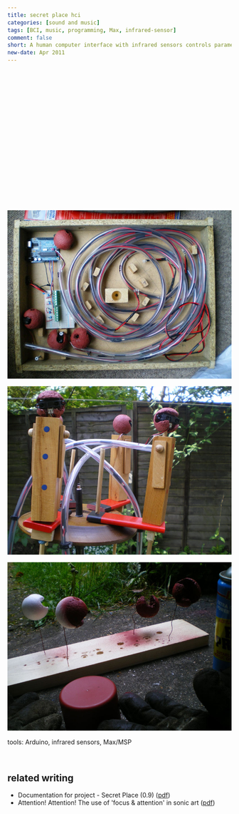 ```yaml
---
title: secret place hci
categories: [sound and music]
tags: [BCI, music, programming, Max, infrared-sensor]
comment: false
short: A human computer interface with infrared sensors controls parameters of a soundscape e.g. spacialisation and instrument volume.
new-date: Apr 2011
---
```

<br>
<div class="wistia_responsive_padding" style="padding:56.25% 0 0 0;position:relative;"><div class="wistia_responsive_wrapper" style="height:100%;left:0;position:absolute;top:0;width:100%;">
<div id="wistia_irfrbu2ryd" class="wistia_embed" style="width:100%px;height:100%px;">&nbsp;</div>
</div></div>
<script charset="ISO-8859-1" src="//fast.wistia.com/assets/external/E-v1.js"></script>
<script>
wistiaEmbed = Wistia.embed("irfrbu2ryd", {
  videoFoam: true
});
</script>

![box](/../assets/img/2011-04-06-secret-place-01.jpg)

![heads](/../assets/img/2011-04-06-secret-place-02.jpg)

![spraying](/../assets/img/2011-04-06-secret-place-03.jpg)

tools: Arduino, infrared sensors, Max/MSP

<br>

## related writing
- Documentation for project - Secret Place (0.9) (<a href="/../assets/doc/K_Hofstadter_2010_Secret_Place_Project.pdf">pdf</a>)    
- Attention! Attention! The use of 'focus & attention' in sonic art (<a href="/../assets/doc/K_Hofstadter_2010_attention_attention_the_use_of_focus_and_ attention_in_sonic_art.pdf">pdf</a>)
